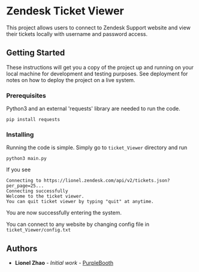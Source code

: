 # Zendesk Ticket Viewer

This project allows users to connect to Zendesk Support website and view their tickets locally with username and password access.

## Getting Started

These instructions will get you a copy of the project up and running on your local machine for development and testing purposes. See deployment for notes on how to deploy the project on a live system.

### Prerequisites

Python3 and an external 'requests' library are needed to run the code.

```
pip install requests
```

### Installing

Running the code is simple. Simply go to  ```ticket_Viewer``` directory and run

```
python3 main.py
```

If you see
```
Connecting to https://lionel.zendesk.com/api/v2/tickets.json?per_page=25...
Connecting successfully
Welcome to the ticket viewer.
You can quit ticket viewer by typing "quit" at anytime.

```
You are now successfully entering the system.

You can connect to any website by changing config file in  ```ticket_Viewer/config.txt```




## Authors

* **Lionel Zhao** - *Initial work* - [PurpleBooth](https://github.com/zclnma)


